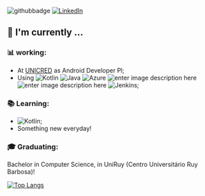 ![githubbadge](https://img.shields.io/github/followers/IgorSt?style=social) <a href="https://www.linkedin.com/in/igoor-santos/"><img alt="LinkedIn" src="https://img.shields.io/badge/LinkedIn-Igor%20Santos-blue?style=flat&logo=linkedin"></a>

##  :calendar: I'm currently  ...

### :bar_chart: working:

 - At [UNICRED](https://www.linkedin.com/company/unicreddobrasil/) as Android Developer Pl;
 - Using ![Kotlin](https://img.shields.io/badge/-Koltin-white?&logo=kotlin) ![Java](https://img.shields.io/badge/-JAVA-red?style=plastic&logo=java) ![Azure](https://img.shields.io/badge/-Azure-blue?&logo=azuredevops)  ![enter image description here](https://img.shields.io/badge/-Android-3e9e06?&logo=android) ![enter image description here](https://img.shields.io/badge/-gitflow-05a698?&logo=git) ![Jenkins](https://img.shields.io/badge/-Jenkins-white?&logo=jenkins);
 
 ### :books: Learning:
 - ![Kotlin](https://img.shields.io/badge/-kotlin-006a71?&logo=kotlin);
 - Something new everyday!

### :mortar_board: Graduating:
Bachelor in Computer Science, in UniRuy (Centro Universitário Ruy Barbosa)!

[![Top Langs](https://github-readme-stats.vercel.app/api/top-langs/?username=IgorSt&layout=compact&title_color=fff&icon_color=79ff97&text_color=9f9f9f&bg_color=151515)](https://github.com/IgorSt)
